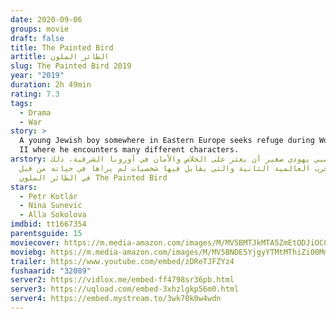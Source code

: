```yaml
---
date: 2020-09-06
groups: movie
draft: false
title: The Painted Bird
artitle: الطائر الملون
slug: The Painted Bird 2019
year: "2019"
duration: 2h 49min
rating: 7.3
tags:
  - Drama
  - War
story: >
  A young Jewish boy somewhere in Eastern Europe seeks refuge during World War
  II where he encounters many different characters.
arstory: يحاول صبي يهودي صغير أن يعثر على الخلاص والأمان في أوروبا الشرقية، ذلك
  خلال الحرب العالمية الثانية والتي يقابل فيها شخصيات لم يراها في حياته من قبل
  في الطائر الملون The Painted Bird
stars:
  - Petr Kotlár
  - Nina Sunevic
  - Alla Sokolova
imdbid: tt1667354
parentsguide: 15
moviecover: https://m.media-amazon.com/images/M/MV5BMTJkMTA5ZmEtODJiOC00MmFmLWJiZTktYjdjOGRlNjIxNzk5XkEyXkFqcGdeQXVyMTE1MzI2NzIz._V1_SY1000_CR0,0,677,1000_AL_.jpg
moviebg: https://m.media-amazon.com/images/M/MV5BNDE5YjgyYTMtMThiZi00MmI2LTg0M2EtYjM0NjFlMjJjZmI5XkEyXkFqcGdeQXVyMjg2NTQ2NQ@@._V1_.jpg
trailer: https://www.youtube.com/embed/zDReTJFZYz4
fushaarid: "32089"
server2: https://vidlox.me/embed-ff4798sr36pb.html
server3: https://uqload.com/embed-3xhzlgkp56m0.html
server4: https://embed.mystream.to/3wk70k0w4wdn
---
```

